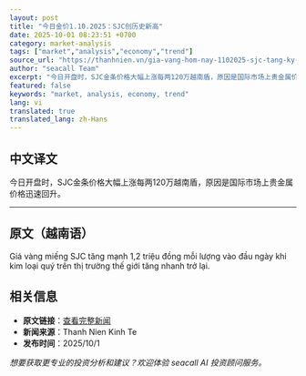 ```yaml
---
layout: post
title: "今日金价1.10.2025：SJC创历史新高"
date: 2025-10-01 08:23:51 +0700
category: market-analysis
tags: ["market","analysis","economy","trend"]
source_url: "https://thanhnien.vn/gia-vang-hom-nay-1102025-sjc-tang-ky-luc-185251001083646811.htm"
author: "seacall Team"
excerpt: "今日开盘时，SJC金条价格大幅上涨每两120万越南盾，原因是国际市场上贵金属价格迅速回升。..."
featured: false
keywords: "market, analysis, economy, trend"
lang: vi
translated: true
translated_lang: zh-Hans
---
```


## 中文译文

今日开盘时，SJC金条价格大幅上涨每两120万越南盾，原因是国际市场上贵金属价格迅速回升。

---

## 原文（越南语）

Gi&aacute; v&agrave;ng miếng SJC tăng mạnh 1,2 triệu đồng mỗi lượng v&agrave;o đầu ng&agrave;y khi kim loại qu&yacute; tr&ecirc;n thị trường thế giới tăng nhanh trở lại.

## 相关信息

- **原文链接**：[查看完整新闻](https://thanhnien.vn/gia-vang-hom-nay-1102025-sjc-tang-ky-luc-185251001083646811.htm)
- **新闻来源**：Thanh Nien Kinh Te
- **发布时间**：2025/10/1

*想要获取更专业的投资分析和建议？欢迎体验 seacall AI 投资顾问服务。*